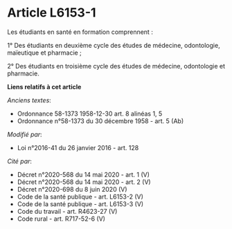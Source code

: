 # Article L6153-1

Les étudiants en santé en formation comprennent : 

1° Des étudiants en deuxième cycle des études de médecine, odontologie, maïeutique et pharmacie ; 

2° Des étudiants en troisième cycle des études de médecine, odontologie et pharmacie.

**Liens relatifs à cet article**

_Anciens textes_:

  - Ordonnance 58-1373 1958-12-30 art. 8 alinéas 1, 5
  - Ordonnance n°58-1373 du 30 décembre 1958 - art. 5 (Ab)

_Modifié par_:

  - Loi n°2016-41 du 26 janvier 2016 - art. 128

_Cité par_:

  - Décret n°2020-568 du 14 mai 2020 - art. 1 (V)
  - Décret n°2020-568 du 14 mai 2020 - art. 2 (V)
  - Décret n°2020-698 du 8 juin 2020 (V)
  - Code de la santé publique - art. L6153-2 (V)
  - Code de la santé publique - art. L6153-3 (V)
  - Code du travail - art. R4623-27 (V)
  - Code rural - art. R717-52-6 (V)
